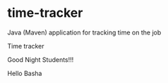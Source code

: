 # time-tracker
Java (Maven) application for tracking time on the job

Time tracker

Good Night Students!!!


Hello Basha
